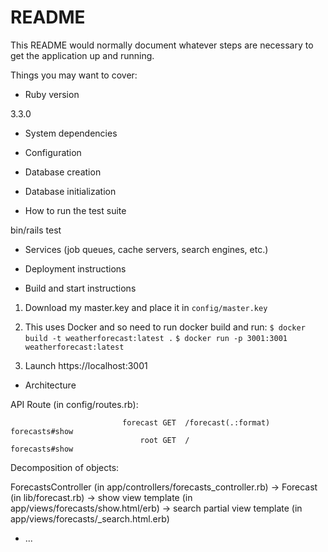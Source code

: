 # README

This README would normally document whatever steps are necessary to get the
application up and running.

Things you may want to cover:

* Ruby version

3.3.0

* System dependencies

* Configuration

* Database creation

* Database initialization

* How to run the test suite

bin/rails test

* Services (job queues, cache servers, search engines, etc.)

* Deployment instructions


* Build and start instructions

1) Download my master.key and place it in `config/master.key`

2) This uses Docker and so need to run docker build and run:
`$ docker build -t weatherforecast:latest .`
`$ docker run -p 3001:3001 weatherforecast:latest`

3) Launch https://localhost:3001

* Architecture

API Route (in config/routes.rb):
```
                         forecast GET  /forecast(.:format)                    forecasts#show
                             root GET  /                                      forecasts#show
```

Decomposition of objects:

ForecastsController (in app/controllers/forecasts_controller.rb) 
-> Forecast (in lib/forecast.rb)
-> show view template (in app/views/forecasts/show.html/erb)
   -> search partial view template (in app/views/forecasts/_search.html.erb)

* ...

